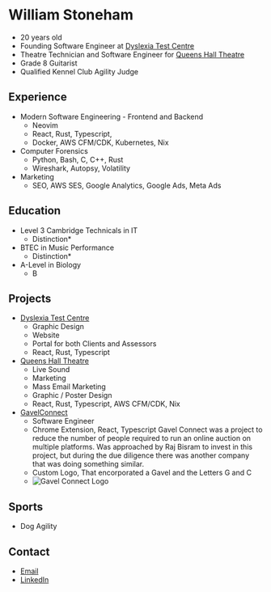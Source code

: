 # William Stoneham
- 20 years old
- Founding Software Engineer at [Dyslexia Test Centre](https://dyslexiatestcentre.co.uk)
- Theatre Technician and Software Engineer for [Queens Hall Theatre](https://queenshalltheatre.co.uk)
- Grade 8 Guitarist
- Qualified Kennel Club Agility Judge

## Experience
- Modern Software Engineering - Frontend and Backend
    - Neovim
    - React, Rust, Typescript,
    - Docker, AWS CFM/CDK, Kubernetes, Nix
- Computer Forensics
    - Python, Bash, C, C++, Rust
    - Wireshark, Autopsy, Volatility
- Marketing
    - SEO, AWS SES, Google Analytics, Google Ads, Meta Ads

## Education
- Level 3 Cambridge Technicals in IT
    - Distinction*
- BTEC in Music Performance
    - Distinction*
- A-Level in Biology
    - B

## Projects
- [Dyslexia Test Centre](https://dyslexiatestcentre.co.uk)
    - Graphic Design
    - Website
    - Portal for both Clients and Assessors
    - React, Rust, Typescript
- [Queens Hall Theatre](https://queenshalltheatre.co.uk)
    - Live Sound
    - Marketing
    - Mass Email Marketing
    - Graphic / Poster Design
    - React, Rust, Typescript, AWS CFM/CDK, Nix
- [GavelConnect](https://github.com/GavelConnect/GavelConnect)
    - Software Engineer
    - Chrome Extension, React, Typescript
    Gavel Connect was a project to reduce the number of people required to run an online auction on multiple platforms.
    Was approached by Raj Bisram to invest in this project, but during the due diligence there was another company that was doing something similar.
    - Custom Logo, That encorporated a Gavel and the Letters G and C
    - ![Gavel Connect Logo](https://github.com/user-attachments/assets/57d2e20d-6482-4d88-bac6-10041b885962)


## Sports
- Dog Agility

## Contact
- [Email](mailto:william.stoneham04@gmail.com)
- [LinkedIn](https://www.linkedin.com/in/williamstoneham/)


